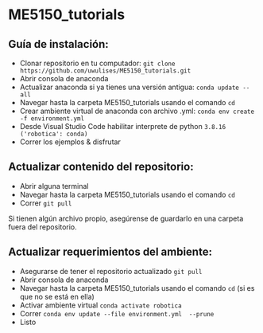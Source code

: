 # ME5150_tutorials
## Guía de instalación:
- Clonar repositorio en tu computador: `git clone https://github.com/uwulises/ME5150_tutorials.git`
- Abrir consola de anaconda
- Actualizar anaconda si ya tienes una versión antigua: `conda update --all`
- Navegar hasta la carpeta ME5150_tutorials usando el comando `cd`
- Crear ambiente virtual de anaconda con archivo .yml: `conda env create -f environment.yml`
- Desde Visual Studio Code habilitar interprete de python `3.8.16 ('robotica': conda)`
- Correr los ejemplos & disfrutar

## Actualizar contenido del repositorio:
- Abrir alguna terminal
- Navegar hasta la carpeta ME5150_tutorials usando el comando `cd`
- Correr `git pull`

Si tienen algún archivo propio, asegúrense de guardarlo en una carpeta fuera del repositorio.

## Actualizar requerimientos del ambiente:
- Asegurarse de tener el repositorio actualizado `git pull`
- Abrir consola de anaconda
- Navegar hasta la carpeta ME5150_tutorials usando el comando `cd` (si es que no se está en ella)
- Activar ambiente virtual `conda activate robotica`
- Correr `conda env update --file environment.yml  --prune`
- Listo
